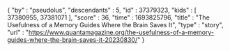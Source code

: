{
  "by" : "pseudolus",
  "descendants" : 5,
  "id" : 37379323,
  "kids" : [ 37380955, 37381071 ],
  "score" : 36,
  "time" : 1693825796,
  "title" : "The Usefulness of a Memory Guides Where the Brain Saves It",
  "type" : "story",
  "url" : "https://www.quantamagazine.org/the-usefulness-of-a-memory-guides-where-the-brain-saves-it-20230830/"
}
